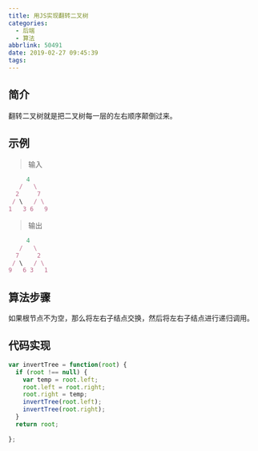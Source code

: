 ```yaml
---
title: 用JS实现翻转二叉树
categories:
  - 后端
  - 算法
abbrlink: 50491
date: 2019-02-27 09:45:39
tags:
---
```


## 简介

翻转二叉树就是把二叉树每一层的左右顺序颠倒过来。

<!-- more -->

## 示例

> 输入

```js
     4
   /   \
  2     7
 / \   / \
1   3 6   9
```

> 输出

```js
     4
   /   \
  7     2
 / \   / \
9   6 3   1
```

## 算法步骤

如果根节点不为空，那么将左右子结点交换，然后将左右子结点进行递归调用。

## 代码实现

```js
var invertTree = function(root) {
  if (root !== null) {
    var temp = root.left;
    root.left = root.right;
    root.right = temp;
    invertTree(root.left);
    invertTree(root.right);
  }
  return root;
 
};
```
